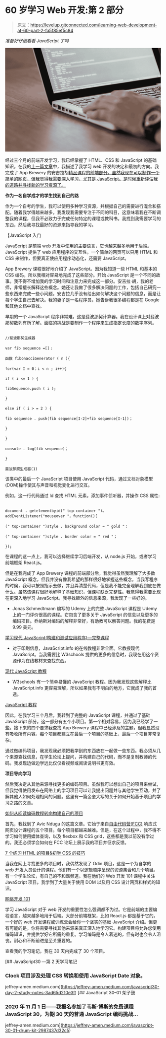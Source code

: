 # 60 岁学习 Web 开发:第 2 部分

> 原文：<https://levelup.gitconnected.com/learning-web-development-at-60-part-2-fa5f85ef5c84>

*准备好仔细看看 JavaScript 了吗*

![](img/65c7abaa0d120368c3c9db204fa544a0.png)

经过三个月的前端开发学习，我已经掌握了 HTML、CSS 和 JavaScript 的基础知识。在我的[上一篇文章](https://medium.com/@jeffrey.amen/web-development-at-60-years-old-aaceb22db421)中，我描述了我学习 web 开发的决定和最初的方向。我完成了 App Brewery 的安吉拉胡[精品课程的前端部分。虽然我现在可以制作一个简单的网页，但我觉得我需要深入学习，尤其是 JavaScript。是时候重新评估我的道路并寻找新的学习资源了。](https://www.udemy.com/course/the-complete-web-development-bootcamp/)

**作为一名自学成才的学生找到自己的路**

作为一个自考的学生，我可以使用多种学习资源，并根据自己的需要进行混合和搭配。随着我学得越来越多，我发现我需要专注于不同的科目，这意味着我在不断调整我的课程，但我不必致力于完成任何特定的课程或教科书。我找到我需要学习的东西，然后我寻找最好的资源来指导我的学习。

【JavaScript 入门

JavaScript 是前端 web 开发中使用的主要语言，它也越来越多地用于后端。JavaScript 提供了 web 应用程序的交互性。一个简单的网页可以只用 HTML 和 CSS 来制作，但要真正使应用程序动态化，还需要 JavaScript。

App Brewery 课程很好地介绍了 JavaScript。因为我知道一些 HTML 和基本的 CSS 编码，所以我相对容易地完成了这些部分。开始 JavaScript 是一个不同的故事。我不得不增加我的学习时间和注意力来完成这一部分。安吉拉·胡，我的老师，非常擅长解释这些概念。她还让我做了很多解决问题的工作，包括自己研究一些东西来完成一些小问题。安吉拉几乎没有给出如何解决这个问题的信息，而是让每个学生自己去解决。我的妻子是一名程序员，她告诉我很多编程都是在 Google 和其他文档中查找。

早期的一个 JavaScript 程序非常难。这是斐波那契计算器。我在设计课上对斐波那契数列有所了解。面临的挑战是要制作一个程序来生成指定长度的数字序列。

```

//斐波那契生成器

var fib sequence =[]；

函数 fibonacciGenerator ( n ){

for(var I = 0；i < n ; i++){

if ( i <= 1 ) {

fibSequence.push ( i );

}

else if ( i > = 2 ) {

fib sequence . push(fib sequence[I-2]+fib sequence[I-1])；

}

}

console . log(fib sequence)；

}

斐波那契生成器(1)

```

该类中的最后一个 JavaScript 项目使用 JavaScript 代码，通过文档对象模型(DOM)操作使其与声音和视觉变化进行交互。

例如，这一行代码通过 Id 查找 HTML 元素，添加事件侦听器，并操作 CSS 属性:

```

document . getelementbyid(" top-container ")。addEventListener("mouseover "，function(){

(" top-container ")style . background color = " gold "；

(" top-container ")style . border color = " red "；

});

```

在课程的这一点上，我可以选择继续学习后端开发，从 node.js 开始，或者学习前端框架 React.js。

但是在我完成了 App Brewery 课程的前端部分后，我觉得虽然我理解了大多数 JavaScript 概念，但我并没有像我希望的那样很好地掌握这些概念。当我写程序的时候，我可以按照指示去做，并且弄清楚代码，但是我不能完全理解我到底在做什么。虽然该课程很好地解释了基础知识，但课程缺乏完整性。我觉得我需要比现在更深入地学习 JavaScript。我寻找额外的信息来源，我发现了一些好的。

*   Jonas Schmedtmann 编写的 Udemy 上的完整 JavaScript 课程是 Udemy 上的一门评价很高的课程。它包含了更多关于 JavaScript 的信息以及更多的编码项目。乔纳斯对编码的解释非常好，有助教可以解答问题。我的花费是 9.99 美元。

[学习现代 JavaScript(构建和测试应用程序)—完整课程](https://www.udemy.com/course/the-complete-javascript-course/)

*   对于印刷信息，JavaScript.info 的在线教程非常全面。它教授现代 JavaScript。当我需要比 W3schools 提供的更多的信息时，我现在用这个资源作为在线教材来查找东西。

[现代 JavaScript 教程](https://javascript.info/)

*   W3schools 有一个简单易懂的 JavaScript 教程。因为我发现这些解释比 JavaScript.info 更容易理解，所以如果我有不明白的地方，它就成了我的首选。

[JavaScript 教程](https://www.w3schools.com/js/DEFAULT.asp)

因此，在我学习三个月后，我转到了完整的 JavaScript 课程，并通过了基础 JavaScript 部分。这一部分有五个小项目。第一个相对容易，因为我已经学了一些。接下来的四个要求我查找 App Brewery 课程中已经涉及的主题，但我显然没有吸收所有内容。每个项目都建立在最后一个项目的基础上，最后一个项目非常复杂。

通过做编码项目，我发现我必须把我学到的东西放在一起做一些东西。我必须从几个来源查找信息，在学生论坛上提问，并构建自己的代码，而不是复制教师的代码。我发现边做边学远比仅仅看视频或阅读说明书更有效。

**项目导向学习**

然后我决定从其他来源寻找更多的编码项目。虽然我可以想出自己的项目来尝试，但我觉得使用发布在网络上的学习项目可以让我提出问题并与其他学生互动，并了解其他人如何处理相同的问题。这里有一篇金奎大写的关于如何开始基于项目的学习之路的文章。

[如何从阅读编码教程转向构建自己的项目](https://medium.com/better-programming/how-to-shift-from-reading-coding-tutorials-to-building-your-own-projects-a05e3d6e270c)

首先，我找到了 Avic Ndugu 的这篇文章。它始于来自[自由代码营(FCC)](https://www.freecodecamp.org/learn/) 响应式网页设计课程的五个项目。每个项目都越来越难。但是，在这个过程中，我不得不学习如何使用媒体查询，以及 flexbox 和 CSS grid，这些都是我以前没有学过的。我还必须学会如何在 FCC 论坛上展示我的项目并征求反馈。

[7 个练习 HTML 的项目&初学 CSS 的技巧](https://medium.com/better-programming/7-projects-to-practice-html-css-skills-for-beginners-cba7521a45b)

当我在网上寻找更多的项目时，我偶然发现了 Odin 项目，这是一个为自学的 web 开发人员设计的课程。他们有一个以逻辑顺序呈现的资源集合和几个项目。有一个学生论坛，有自己的不和谐频道。我在他们的 Web 开发 101 课程中关注 JavaScript 项目。我学到了大量关于使用 DOM 以及用 CSS 设计网页和样式的知识。

[网络开发 101](https://www.theodinproject.com/courses/web-development-101)

学习 JavaScript 对于 web 开发的重要性怎么强调都不为过。它是前端的主要编程语言，越来越多地用于后端。大部分前端框架，比如 React.js 都是基于它的。一个好的 web 开发课程或训练营会给你一个坚实的基础 JavaScript 介绍。但更有可能的是，你将需要寻找其他来源来真正深入地学习它。构建项目将允许您使用编码知识，并提供学好它所需的重复。学习编码是令人着迷的，但有时也会令人沮丧。耐心和不断前进是至关重要的。

查看我的学习笔记，我在 30 天内完成了 30 个项目。

[](https://jeffrey-amen.medium.com/javascript30-day-2-study-notes-3ad65d210e3f) [## JavaScript30 —第 2 天学习笔记

### Clock 项目涉及处理 CSS 转换和使用 JavaScript Date 对象。

jeffrey-amen.medium.com](https://jeffrey-amen.medium.com/javascript30-day-2-study-notes-3ad65d210e3f) [](https://jeffrey-amen.medium.com/javascript-30-01-drum-kit-2987437d32c5) [## JavaScript 30–01 架子鼓

### 2020 年 11 月 1 日——我报名参加了韦斯·博斯的免费课程 JavaScript 30，为期 30 天的普通 JavaScript 编码挑战…

jeffrey-amen.medium.com](https://jeffrey-amen.medium.com/javascript-30-01-drum-kit-2987437d32c5)